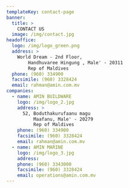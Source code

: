 ```yaml
---
templateKey: contact-page
banner:
  title: >
    CONTACT US
  image: /img/contact.jpg
headoffice:
  logo: /img/logo_green.png
  address: >
    World Dream - 2nd Floor,
        Handhuvaree Hingung , Male' - 20311
        Rep of Maldives
  phone: (960) 334900
  facsimile: (960) 3328424
  email: rahman@amin.com.mv
companies:
  - name: AMIN BUILDWARE
    logo: /img/logo_2.jpg
    address: >
      52, Boduthakurufaanu magu
          Maafanu, Male' - 20279
          Rep of Maldives
    phone: (960) 334900
    facsimile: (960) 3328424
    email: rahman@amin.com.mv
  - name: AMIN MARINE
    logo: /img/logo_3.jpg
    address:
    phone: (960) 3343000
    facsimile: (960) 3328424
    email: operations@amin.com.mv
---
```

